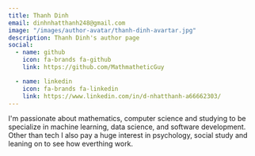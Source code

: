 ```yaml
---
title: Thanh Dinh
email: dinhnhatthanh248@gmail.com
image: "/images/author-avatar/thanh-dinh-avartar.jpg"
description: Thanh Dinh's author page
social:
  - name: github
    icon: fa-brands fa-github
    link: https://github.com/MathmatheticGuy

  - name: linkedin
    icon: fa-brands fa-linkedin
    link: https://www.linkedin.com/in/d-nhatthanh-a66662303/
---
```


I'm passionate about mathematics, computer science and studying to be specialize in machine learning, data science, and software development. Other than tech I also pay a huge interest in psychology, social study and leaning on to see how everthing work. 
